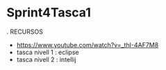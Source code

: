 # Sprint4Tasca1
. RECURSOS
- https://www.youtube.com/watch?v=_thI-4AF7M8
- tasca nivell 1 : eclipse
- tasca nivell 2 : intellij

